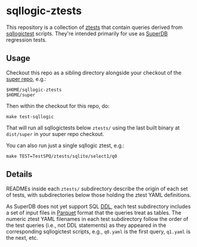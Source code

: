 # sqllogic-ztests

This repository is a collection of
[ztests](https://github.com/brimdata/super/blob/main/ztest/ztest.go)
that contain queries derived from
[sqllogictest](https://sqlite.org/sqllogictest/doc/trunk/about.wiki)
scripts. They're intended primarily for use as
[SuperDB](https://github.com/brimdata/super) regression tests.

## Usage

Checkout this repo as a sibling directory alongside your checkout of the
[super repo](https://github.com/brimdata/super), e.g.:

```
$HOME/sqllogic-ztests
$HOME/super
```

Then within the checkout for this repo, do:

```
make test-sqllogic
```

That will run all sqllogictests below `ztests/` using the last built binary at
`dist/super` in your super repo checkout.

You can also run just a single sqllogic ztest, e.g.:

```
make TEST=TestSPQ/ztests/sqlite/select1/q0
```

## Details

READMEs inside each `ztests/` subdirectory describe the origin of each set of
tests, with subdirectories below those holding the ztest YAML definitions.

As SuperDB does not yet support SQL [DDL](https://en.wikipedia.org/wiki/Data_definition_language),
each test subdirectory includes a set of input files in
[Parquet](https://parquet.apache.org/) format that the queries treat as
tables. The numeric ztest YAML filenames in each test subdirectory follow the
order of the test queries (i.e., not DDL statements) as they appeared in the
corresponding sqllogictest scripts, e.g., `q0.yaml` is the first query,
`q1.yaml` is the next, etc.
